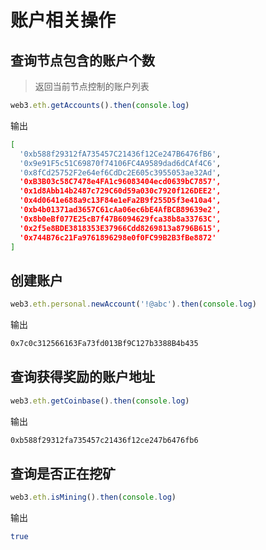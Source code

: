 # 账户相关操作

## 查询节点包含的账户个数
> 返回当前节点控制的账户列表
```js
web3.eth.getAccounts().then(console.log)
```
输出
```sh
[
  '0xb588f29312fA735457C21436f12Ce247B6476fB6',
  '0x9e91F5c51C69870f74106FC4A9589dad6dCAf4C6',
  '0x8fCd25752F2e64ef6CdDc2E605c3955053ae32Ad',
  '0xB3B03c58C7478e4FA1c96083404ecd0639bC7857',
  '0x1d8Abb14b2487c729C60d59a030c7920f126DEE2',
  '0x4d0641e688a9c13F84e1eFa2B9f255D5f3e410a4',
  '0xb4b01371ad3657C61cAa06ec6bE4AfBCB89639e2',
  '0x8b0eBf077E25cB7f47B6094629fca38b8a33763C',
  '0x2f5e8BDE3818353E37966Cdd8269813a8796B615',
  '0x744B76c21Fa9761896298e0f0FC99B2B3fBe8872'
]
```

## 创建账户
```js
web3.eth.personal.newAccount('!@abc').then(console.log)
```
输出
```sh
0x7c0c312566163Fa73fd013Bf9C127b3388B4b435
```

## 查询获得奖励的账户地址
```js
web3.eth.getCoinbase().then(console.log)
```
输出
```sh
0xb588f29312fa735457c21436f12ce247b6476fb6
```

## 查询是否正在挖矿
```js
web3.eth.isMining().then(console.log)
```
输出
```sh
true
```